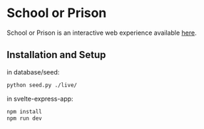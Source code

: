 # School or Prison

School or Prison is an interactive web experience available [here](schoolprisons.com).

## Installation and Setup

in database/seed:
```bash
python seed.py ./live/
```
in svelte-express-app:
```bash
npm install
npm run dev
```

